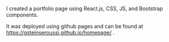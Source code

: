 I created a portfolio page using React.js, CSS, JS, and Bootstrap components.

It was deployed using github pages and can be found at https://gsteinseroussi.github.io/homepage/ .
